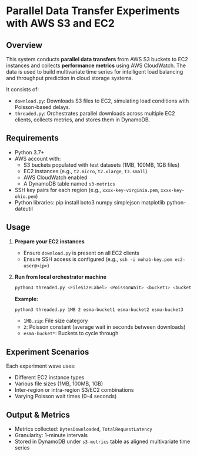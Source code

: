 
# Parallel Data Transfer Experiments with AWS S3 and EC2

## Overview
This system conducts **parallel data transfers** from AWS S3 buckets to EC2 instances and collects **performance metrics** using AWS CloudWatch. The data is used to build multivariate time series for intelligent load balancing and throughput prediction in cloud storage systems.

It consists of:
- `download.py`: Downloads S3 files to EC2, simulating load conditions with Poisson-based delays.
- `threaded.py`: Orchestrates parallel downloads across multiple EC2 clients, collects metrics, and stores them in DynamoDB.

## Requirements
- Python 3.7+
- AWS account with:
  - S3 buckets populated with test datasets (1MB, 100MB, 1GB files)
  - EC2 instances (e.g., `t2.micro`, `t2.xlarge`, `t3.small`)
  - AWS CloudWatch enabled
  - A DynamoDB table named `s3-metrics`
- SSH key pairs for each region (e.g., `xxxx-key-virginia.pem`, `xxxx-key-ohio.pem`)
- Python libraries:
  pip install boto3 numpy simplejson matplotlib python-dateutil
  

## Usage

1. **Prepare your EC2 instances**
   - Ensure `download.py` is present on all EC2 clients
   - Ensure SSH access is configured (e.g., `ssh -i mohab-key.pem ec2-user@<ip>`)

2. **Run from local orchestrator machine**
   ```bash
   python3 threaded.py <FileSizeLabel> <PoissonWait> <bucket1> <bucket2> ...
   ```

   **Example:**
   ```bash
   python3 threaded.py 1MB 2 esma-bucket1 esma-bucket2 esma-bucket3
   ```

   - `1MB.zip`: File size category
   - `2`: Poisson constant (average wait in seconds between downloads)
   - `esma-bucket*`: Buckets to cycle through

## Experiment Scenarios
Each experiment wave uses:
- Different EC2 instance types
- Various file sizes (1MB, 100MB, 1GB)
- Inter-region or intra-region S3/EC2 combinations
- Varying Poisson wait times (0–4 seconds)

## Output & Metrics
- Metrics collected: `BytesDownloaded`, `TotalRequestLatency`
- Granularity: 1-minute intervals
- Stored in DynamoDB under `s3-metrics` table as aligned multivariate time series

